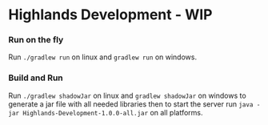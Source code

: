 # Highlands Development - WIP

### Run on the fly

Run `./gradlew run` on linux and `gradlew run` on windows.

### Build and Run

Run `./gradlew shadowJar` on linux and `gradlew shadowJar` on windows to generate a jar file with all needed libraries then to start the server run `java -jar Highlands-Development-1.0.0-all.jar` on all platforms.